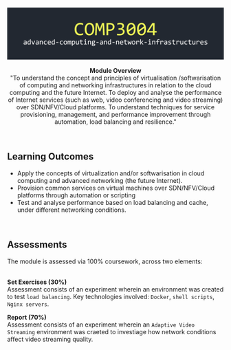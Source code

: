 ![title image](https://github.com/ORG4N/advanced-computing-networking-infrastructures/blob/main/docs/images/3004.png)

<p align="center"><strong>Module Overview</strong>
<br>
"To understand the concept and principles of virtualisation /softwarisation of computing and networking infrastructures in relation to the cloud computing and the future Internet. To deploy and analyse the performance of Internet services (such as web, video conferencing and video streaming) over SDN/NFV/Cloud platforms. To understand techniques for service provisioning, management, and performance improvement through automation, load balancing and resilience."
</p>
<br/>

<h2>Learning Outcomes</h2>

-  Apply the concepts of virtualization and/or softwarisation in cloud computing and advanced networking (the future Internet).
-  Provision common services on virtual machines over SDN/NFV/Cloud platforms through automation or scripting
-  Test and analyse performance based on load balancing and cache, under different networking conditions.

<br>

<h2>Assessments</h2>
The module is assessed via 100% coursework, across two elements:

<br>
<br>

<b> Set Exercises (30%) </b>
<br>
Assessment consists of an experiment wherein an environment was created to test `load balancing`. Key technologies involved: `Docker`, `shell scripts`, `Nginx servers`.

<b> Report (70%) </b>
<br>
Assessment consists of an experiment wherein an `Adaptive Video Streaming` environment was craeted to investiage how network conditions affect video streaming quality.
